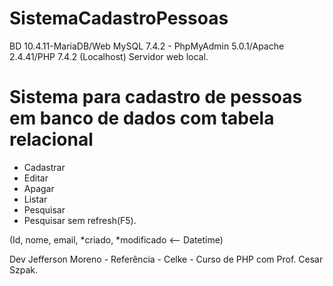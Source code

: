 # SistemaCadastroPessoas
BD 10.4.11-MariaDB/Web MySQL 7.4.2 - PhpMyAdmin 5.0.1/Apache 2.4.41/PHP 7.4.2 (Localhost) Servidor web local.

# Sistema para cadastro de pessoas em banco de dados com tabela relacional
* Cadastrar
* Editar
* Apagar
* Listar
* Pesquisar
* Pesquisar sem refresh(F5).

(Id, nome, email, *criado, *modificado <-- Datetime)

Dev Jefferson Moreno - Referência - Celke -  Curso de PHP com Prof. Cesar Szpak.


